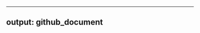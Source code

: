 
------------------------------------------------------------------------

output: github\_document
------------------------
